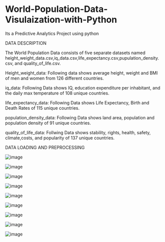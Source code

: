 # World-Population-Data-Visulaization-with-Python
Its a Predictive Analytics Project using python

DATA DESCRIPTION

The World Population Data consists of five separate datasets named height_weight_data.csv,iq_data.csv,life_expectancy.csv,pupulation_density.csv, and quality_of_life.csv.

Height_weight_data: Following data shows average height, weight and BMI of men and women from 126 different countries.

iq_data: Following Data shows IQ, education expenditure per inhabitant, and the daily max temperature of 108 unique countries.

life_expectancy_data: Following Data shows Life Expectancy, Birth and Death Rates of 115 unique countries.

population_density_data: Following Data shows land area, population and population density of 91 unique countries.

quality_of_life_data: Follwing Data shows stability, rights, health, safety, climate,costs, and popularity of 137 unique countries.

DATA LOADING AND PREPROCESSING

![image](https://github.com/user-attachments/assets/7fd990c9-8311-47e3-b658-c14573abb8de)

![image](https://github.com/user-attachments/assets/e2f71f83-f5f2-4679-9394-c0676f773452)

![image](https://github.com/user-attachments/assets/38570eae-3fe6-4177-a6f9-5cc7b318cf9a)

![image](https://github.com/user-attachments/assets/3fa3454e-d840-4418-a9cf-1484602516f4)

![image](https://github.com/user-attachments/assets/1dbf39ed-7990-4733-baff-b3d798ffc6f1)

![image](https://github.com/user-attachments/assets/07fca284-b53e-4b6b-8f15-3697258a03f6)

![image](https://github.com/user-attachments/assets/6ef094b9-69a8-4ea9-a07e-fa61cfa3f4d6)

![image](https://github.com/user-attachments/assets/11ec3c63-a8d7-4b62-95c1-cccc781f8bad)

![image](https://github.com/user-attachments/assets/75b4cb29-fc2f-4790-b3b2-ab7bd9e90e1d)



